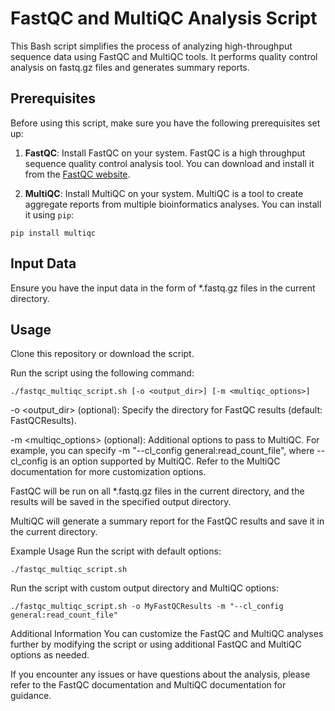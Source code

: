 # FastQC and MultiQC Analysis Script

This Bash script simplifies the process of analyzing high-throughput sequence data using FastQC and MultiQC tools. It performs quality control analysis on fastq.gz files and generates summary reports.

## Prerequisites

Before using this script, make sure you have the following prerequisites set up:

1. **FastQC**: Install FastQC on your system. FastQC is a high throughput sequence quality control analysis tool. You can download and install it from the [FastQC website](https://www.bioinformatics.babraham.ac.uk/projects/fastqc/).

2. **MultiQC**: Install MultiQC on your system. MultiQC is a tool to create aggregate reports from multiple bioinformatics analyses. You can install it using `pip`:

```
pip install multiqc
```

## Input Data
Ensure you have the input data in the form of *.fastq.gz files in the current directory.

## Usage
Clone this repository or download the script.

Run the script using the following command:


```
./fastqc_multiqc_script.sh [-o <output_dir>] [-m <multiqc_options>]
```

-o <output_dir> (optional): Specify the directory for FastQC results (default: FastQCResults).

-m <multiqc_options> (optional): Additional options to pass to MultiQC. For example, you can specify -m "--cl_config general:read_count_file", where --cl_config is an option supported by MultiQC. Refer to the MultiQC documentation for more customization options.

FastQC will be run on all *.fastq.gz files in the current directory, and the results will be saved in the specified output directory.

MultiQC will generate a summary report for the FastQC results and save it in the current directory.

Example Usage
Run the script with default options:

```
./fastqc_multiqc_script.sh
```

Run the script with custom output directory and MultiQC options:

```
./fastqc_multiqc_script.sh -o MyFastQCResults -m "--cl_config general:read_count_file"
```

Additional Information
You can customize the FastQC and MultiQC analyses further by modifying the script or using additional FastQC and MultiQC options as needed.

If you encounter any issues or have questions about the analysis, please refer to the FastQC documentation and MultiQC documentation for guidance.
